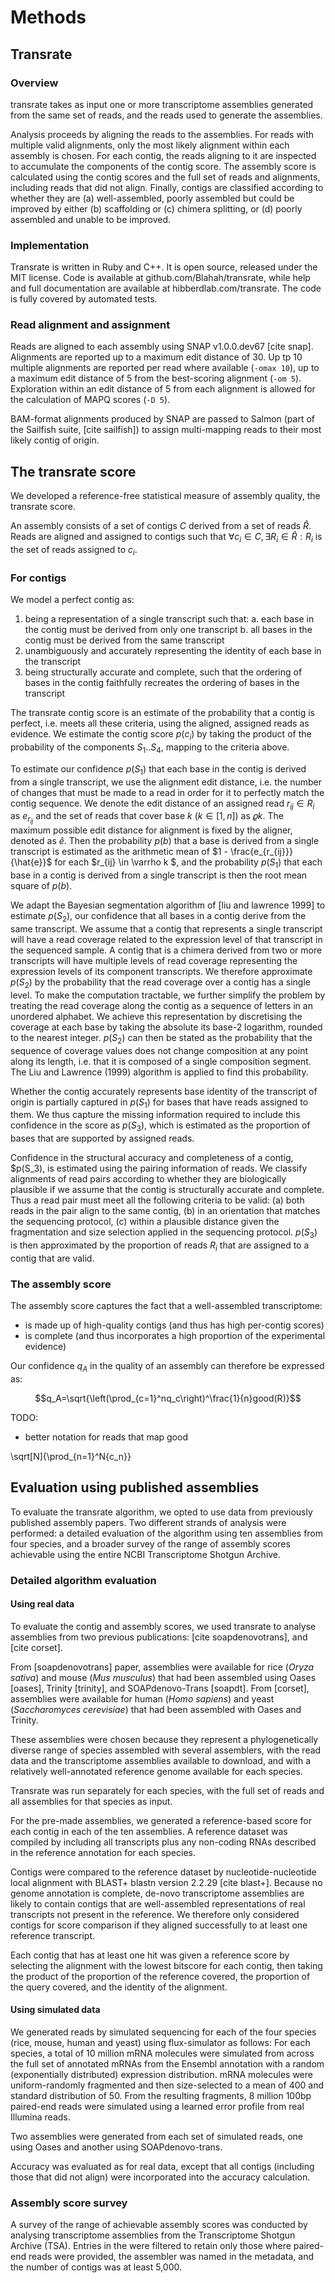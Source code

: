 # Methods

## Transrate

### Overview

transrate takes as input one or more transcriptome assemblies generated from the same set of reads, and the reads used to generate the assemblies.

Analysis proceeds by aligning the reads to the assemblies. For reads with multiple valid alignments, only the most likely alignment within each assembly is chosen. For each contig, the reads aligning to it are inspected to accumulate the components of the contig score. The assembly score is calculated using the contig scores and the full set of reads and alignments, including reads that did not align. Finally, contigs are classified according to whether they are (a) well-assembled, poorly assembled but could be improved by either (b) scaffolding or (c) chimera splitting, or (d) poorly assembled and unable to be improved.

### Implementation

Transrate is written in Ruby and C++. It is open source, released under the MIT license. Code is available at github.com/Blahah/transrate, while help and full documentation are available at hibberdlab.com/transrate. The code is fully covered by automated tests.

### Read alignment and assignment

Reads are aligned to each assembly using SNAP v1.0.0.dev67 [cite snap]. Alignments are reported up to a maximum edit distance of 30. Up tp 10 multiple alignments are reported per read where available (`-omax 10`), up to a maximum edit distance of 5 from the best-scoring alignment (`-om 5`). Exploration within an edit distance of 5 from each alignment is allowed for the calculation of MAPQ scores (`-D 5`).

BAM-format alignments produced by SNAP are passed to Salmon (part of the Sailfish suite, [cite sailfish]) to assign multi-mapping reads to their most likely contig of origin.

## The transrate score

We developed a reference-free statistical measure of assembly quality, the transrate score.

An assembly consists of a set of contigs $C$ derived from a set of reads $\hat{R}$. Reads are aligned and assigned to contigs such that $\forall c_i \in C, \exists R_i \in \hat{R} : R_i$ is the set of reads assigned to $c_i$.

### For contigs

We model a perfect contig as:

1. being a representation of a single transcript such that:
  a. each base in the contig must be derived from only one transcript
  b. all bases in the contig must be derived from the same transcript
2. unambiguously and accurately representing the identity of each base in the transcript
3. being structurally accurate and complete, such that the ordering of bases in the contig faithfully recreates the ordering of bases in the transcript

The transrate contig score is an estimate of the probability that a contig is perfect, i.e. meets all these criteria, using the aligned, assigned reads as evidence. We estimate the contig score $p(c_i)$ by taking the product of the probability of the components $S_1..S_4$, mapping to the criteria above.

To estimate our confidence $p(S_1)$ that each base in the contig is derived from a single transcript, we use the alignment edit distance, i.e. the number of changes that must be made to a read in order for it to perfectly match the contig sequence. We denote the edit distance of an assigned read $r_{ij} \in R_i$ as $e_{r_{ij}}$ and the set of reads that cover base $k$ ($k \in [1,n]$) as $\varrho k$. The maximum possible edit distance for alignment is fixed by the aligner, denoted as $\hat{e}$. Then the probability $p(b)$ that a base is derived from a single transcript is estimated as the arithmetic mean of $1 - \frac{e_{r_{ij}}}{\hat{e}}$ for each $r_{ij} \in \varrho k $, and the probability $p(S_1)$ that each base in a contig is derived from a single transcript is then the root mean square of $p(b)$.

We adapt the Bayesian segmentation algorithm of [liu and lawrence 1999] to estimate $p(S_2)$, our confidence that all bases in a contig derive from the same transcript. We assume that a contig that represents a single transcript will have a read coverage related to the expression level of that transcript in the sequenced sample. A contig that is a chimera derived from two or more transcripts will have multiple levels of read coverage representing the expression levels of its component transcripts. We therefore approximate $p(S_2)$ by the probability that the read coverage over a contig has a single level. To make the computation tractable, we further simplify the problem by treating the read coverage along the contig as a sequence of letters in an unordered alphabet. We achieve this representation by discretising the coverage at each base by taking the absolute its base-2 logarithm, rounded to the nearest integer. $p(S_2)$ can then be stated as the probability that the sequence of coverage values does not change composition at any point along its length, i.e. that it is composed of a single composition segment. The Liu and Lawrence (1999) algorithm is applied to find this probability.

Whether the contig accurately represents base identity of the transcript of origin is partially captured in $p(S_1)$ for bases that have reads assigned to them. We thus capture the missing information required to include this confidence in the score as $p(S_3)$, which is estimated as the proportion of bases that are supported by assigned reads.

Confidence in the structural accuracy and completeness of a contig, $p(S_3), is estimated using the pairing information of reads. We classify alignments of read pairs according to whether they are biologically plausible if we assume that the contig is structurally accurate and complete. Thus a read pair must meet all the following criteria to be valid: (a) both reads in the pair align to the same contig, (b) in an orientation that matches the sequencing protocol, (c) within a plausible distance given the fragmentation and size selection applied in the sequencing protocol. $p(S_3)$ is then approximated by the proportion of reads $R_i$ that are assigned to a contig that are valid.



### The assembly score

The assembly score captures the fact that a well-assembled transcriptome:

- is made up of high-quality contigs (and thus has high per-contig scores)
- is complete (and thus incorporates a high proportion of the experimental evidence)

Our confidence $q_A$ in the quality of an assembly can therefore be expressed as:

$$q_A=\sqrt{\left(\prod_{c=1}^nq_c\right)^\frac{1}{n}good(R)}$$

TODO:
- better notation for reads that map good


\sqrt[N]{\prod_{n=1}^N{c_n}}

## Evaluation using published assemblies

To evaluate the transrate algorithm, we opted to use data from previously published assembly papers. Two different strands of analysis were performed: a detailed evaluation of the algorithm using ten assemblies from four species, and a broader survey of the range of assembly scores achievable using the entire NCBI Transcriptome Shotgun Archive.

### Detailed algorithm evaluation

#### Using real data

To evaluate the contig and assembly scores, we used transrate to analyse assemblies from two previous publications: [cite soapdenovotrans], and [cite corset].

From [soapdenovotrans] paper, assemblies were available for rice (*Oryza sativa*) and mouse (*Mus musculus*) that had been assembled using Oases [oases], Trinity [trinity], and SOAPdenovo-Trans [soapdt]. From [corset], assemblies were available for human (*Homo sapiens*) and yeast (*Saccharomyces cerevisiae*) that had been assembled with Oases and Trinity.

These assemblies were chosen because they represent a phylogenetically diverse range of species assembled with several assemblers, with the read data and the transcriptome assemblies available to download, and with a relatively well-annotated reference genome available for each species.

Transrate was run separately for each species, with the full set of reads and all assemblies for that species as input.

For the pre-made assemblies, we generated a reference-based score for each contig in each of the ten assemblies. A reference dataset was compiled by including all transcripts plus any non-coding RNAs described in the reference annotation for each species.

Contigs were compared to the reference dataset by nucleotide-nucleotide local alignment with BLAST+ blastn version 2.2.29 [cite blast+]. Because no genome annotation is complete, de-novo transcriptome assemblies are likely to contain contigs that are well-assembled representations of real transcripts not present in the reference. We therefore only considered contigs for score comparison if they aligned successfully to at least one reference transcript.

Each contig that has at least one hit was given a reference score by selecting the alignment with the lowest bitscore for each contig, then taking the product of the proportion of the reference covered, the proportion of the query covered, and the identity of the alignment.

#### Using simulated data

We generated reads by simulated sequencing for each of the four species (rice, mouse, human and yeast) using flux-simulator as follows: For each species, a total of 10 million mRNA molecules were simulated from across the full set of annotated mRNAs from the Ensembl annotation with a random (exponentially distributed) expression distribution. mRNA molecules were uniform-randomly fragmented and then size-selected to a mean of 400 and standard distribution of 50. From the resulting fragments, 8 million 100bp paired-end reads were simulated using a learned error profile from real Illumina reads.

Two assemblies were generated from each set of simulated reads, one using Oases and another using SOAPdenovo-trans.

Accuracy was evaluated as for real data, except that all contigs (including those that did not align) were incorporated into the accuracy calculation.

### Assembly score survey

A survey of the range of achievable assembly scores was conducted by analysing transcriptome assemblies from the Transcriptome Shotgun Archive (TSA). Entries in the were filtered to retain only those where paired-end reads were provided, the assembler was named in the metadata, and the number of contigs was at least 5,000.
